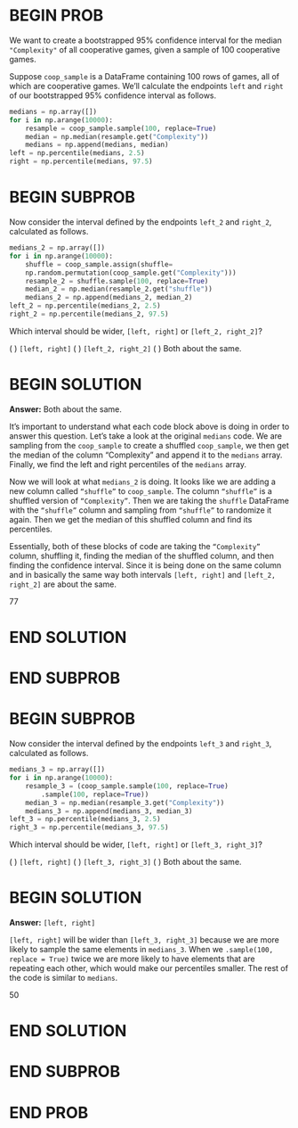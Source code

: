 # BEGIN PROB

We want to create a bootstrapped 95% confidence interval for the median `"Complexity"` of all cooperative games, given a sample of 100 cooperative games.

Suppose `coop_sample` is a DataFrame containing 100 rows of games, all of which are cooperative games. We’ll calculate the endpoints `left` and `right` of our bootstrapped 95% confidence interval as follows.

```py
medians = np.array([])
for i in np.arange(10000):
    resample = coop_sample.sample(100, replace=True)
    median = np.median(resample.get("Complexity"))
    medians = np.append(medians, median)
left = np.percentile(medians, 2.5)
right = np.percentile(medians, 97.5)
```

# BEGIN SUBPROB
Now consider the interval defined by the endpoints `left_2` and `right_2`, calculated as follows.

```py
medians_2 = np.array([])
for i in np.arange(10000):
    shuffle = coop_sample.assign(shuffle=
    np.random.permutation(coop_sample.get("Complexity")))
    resample_2 = shuffle.sample(100, replace=True)
    median_2 = np.median(resample_2.get("shuffle"))
    medians_2 = np.append(medians_2, median_2)
left_2 = np.percentile(medians_2, 2.5)
right_2 = np.percentile(medians_2, 97.5)
```

Which interval should be wider, `[left, right]` or `[left_2, right_2]`?

( ) `[left, right]`
( ) `[left_2, right_2]`
( ) Both about the same.

# BEGIN SOLUTION

**Answer:** Both about the same.

It’s important to understand what each code block above is doing in order to answer this question. Let’s take a look at the original `medians` code. We are sampling from the `coop_sample` to create a shuffled `coop_sample`, we then get the median of the column “Complexity” and append it to the `medians` array. Finally, we find the left and right percentiles of the `medians` array.

Now we will look at what `medians_2` is doing. It looks like we are adding a new column called `“shuffle”` to `coop_sample`. The column `“shuffle”`  is a shuffled version of `“Complexity”`. Then we are taking the `shuffle` DataFrame with the `“shuffle”` column and sampling from `“shuffle”` to randomize it again. Then we get the median of this shuffled column and find its percentiles.

Essentially, both of these blocks of code are taking the `“Complexity”` column, shuffling it, finding the median of the shuffled column, and then finding the confidence interval. Since it is being done on the same column and in basically the same way both intervals `[left, right]` and `[left_2, right_2]` are about the same.

<average>77</average>

# END SOLUTION

# END SUBPROB

# BEGIN SUBPROB
Now consider the interval defined by the endpoints `left_3` and `right_3`, calculated as follows.

```py
medians_3 = np.array([])
for i in np.arange(10000):
    resample_3 = (coop_sample.sample(100, replace=True)
        .sample(100, replace=True))
    median_3 = np.median(resample_3.get("Complexity"))
    medians_3 = np.append(medians_3, median_3)
left_3 = np.percentile(medians_3, 2.5)
right_3 = np.percentile(medians_3, 97.5)
```

Which interval should be wider, `[left, right]` or `[left_3, right_3]`?

( ) `[left, right]`
( ) `[left_3, right_3]`
( ) Both about the same.

# BEGIN SOLUTION

**Answer:** `[left, right]`

`[left, right]` will be wider than `[left_3, right_3]` because we are more likely to sample the same elements in `medians_3`. When we `.sample(100, replace = True)` twice we are more likely to have elements that are repeating each other, which would make our percentiles smaller. The rest of the code is similar to `medians`.

<average>50</average>

# END SOLUTION

# END SUBPROB

# END PROB
